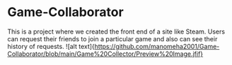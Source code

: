 # Game-Collaborator
This is a project where we created the front end of a site like Steam. Users can request their friends to join a particular game and also can see their history of requests.
![alt text]{https://github.com/manomeha2001/Game-Collaborator/blob/main/Game%20Collector/Preview%20Image.jfif}

